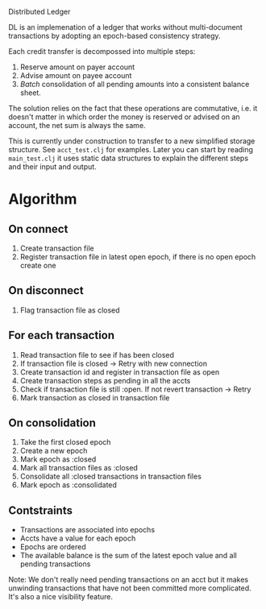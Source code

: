 Distributed Ledger

DL is an implemenation of a ledger that works without multi-document transactions by adopting an epoch-based consistency strategy.

Each credit transfer is decompossed into multiple steps:

1) Reserve amount on payer account
2) Advise amount on payee account
3) _Batch_ consolidation of all pending amounts into a consistent balance sheet.

The solution relies on the fact that these operations are commutative, i.e. it doesn't matter in which order the money is reserved or advised on an account, the net sum is always the same.

This is currently under construction to transfer to a new simplified storage structure. See `acct_test.clj` for examples. Later you can start by reading `main_test.clj` it uses static data structures to explain the different steps and their input and output. 

# Algorithm 

## On connect

1. Create transaction file
2. Register transaction file in latest open epoch, if there is no open epoch create one

## On disconnect

1. Flag transaction file as closed

## For each transaction

1. Read transaction file to see if has been closed
2. If transaction file is closed -> Retry with new connection
3. Create transaction id and register in transaction file as open
4. Create transaction steps as pending in all the accts
5. Check if transaction file is still :open. If not revert transaction -> Retry
5. Mark transaction as closed in transaction file

## On consolidation

1. Take the first closed epoch
1. Create a new epoch
2. Mark epoch as :closed
3. Mark all transaction files as :closed
4. Consolidate all :closed transactions in transaction files
5. Mark epoch as :consolidated


Contstraints
---

- Transactions are associated into epochs
- Accts have a value for each epoch 
- Epochs are ordered
- The available balance is the sum of the latest epoch value and all pending transactions

Note: We don't really need pending transactions on an acct but it makes unwinding transactions that have not been committed more complicated. It's also a nice visibility feature.